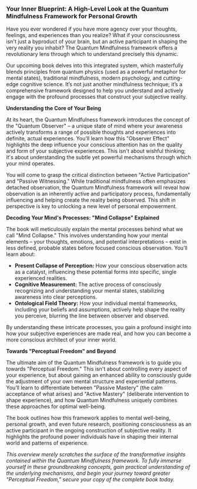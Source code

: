### Your Inner Blueprint: A High-Level Look at the Quantum Mindfulness Framework for Personal Growth
Have you ever wondered if you have more agency over your thoughts, feelings, and experiences than you realize? What if your consciousness isn't just a byproduct of your brain, but an active participant in shaping the very reality you inhabit? The Quantum Mindfulness framework offers a revolutionary lens through which to understand precisely this dynamic.

Our upcoming book delves into this integrated system, which masterfully blends principles from quantum physics (used as a powerful metaphor for mental states), traditional mindfulness, modern psychology, and cutting-edge cognitive science. It’s not just another mindfulness technique; it’s a comprehensive framework designed to help you understand and actively engage with the profound processes that construct your subjective reality.

**Understanding the Core of Your Being**

At its heart, the Quantum Mindfulness framework introduces the concept of the "Quantum Observer" – a unique state of mind where your awareness actively transforms a range of possible thoughts and experiences into definite, actual experiences. You'll learn how this "Observer Effect" highlights the deep influence your conscious attention has on the quality and form of your subjective experiences. This isn't about wishful thinking; it's about understanding the subtle yet powerful mechanisms through which your mind operates.

You will come to grasp the critical distinction between "Active Participation" and "Passive Witnessing." While traditional mindfulness often emphasizes detached observation, the Quantum Mindfulness framework will reveal how observation is an inherently active and participatory process, fundamentally influencing and helping create the reality being observed. This shift in perspective is key to unlocking a new level of personal empowerment.

**Decoding Your Mind's Processes: "Mind Collapse" Explained**

The book will meticulously explain the mental processes behind what we call "Mind Collapse." This involves understanding how your mental elements – your thoughts, emotions, and potential interpretations – exist in less defined, probable states before focused conscious observation. You’ll learn about:

*   **Present Collapse of Perception:** How your conscious observation acts as a catalyst, influencing these potential forms into specific, single experienced realities.
*   **Cognitive Measurement:** The active process of consciously recognizing and understanding your mental states, stabilizing awareness into clear perceptions.
*   **Ontological Field Theory:** How your individual mental frameworks, including your beliefs and assumptions, actively help shape the reality you perceive, blurring the line between observer and observed.

By understanding these intricate processes, you gain a profound insight into how your subjective experiences are made real, and how you can become a more conscious architect of your inner world.

**Towards "Perceptual Freedom" and Beyond**

The ultimate aim of the Quantum Mindfulness framework is to guide you towards "Perceptual Freedom." This isn't about controlling every aspect of your experience, but about gaining an enhanced ability to consciously guide the adjustment of your own mental structure and experiential patterns. You’ll learn to differentiate between "Passive Mastery" (the calm acceptance of what arises) and "Active Mastery" (deliberate intervention to shape experience), and how Quantum Mindfulness uniquely combines these approaches for optimal well-being.

The book outlines how this framework applies to mental well-being, personal growth, and even future research, positioning consciousness as an active participant in the ongoing construction of subjective reality. It highlights the profound power individuals have in shaping their internal world and patterns of experience.

*This overview merely scratches the surface of the transformative insights contained within the Quantum Mindfulness framework. To fully immerse yourself in these groundbreaking concepts, gain practical understanding of the underlying mechanisms, and begin your journey toward greater "Perceptual Freedom," secure your copy of the complete book today.*